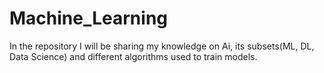 # Machine_Learning
In the repository I will be sharing my knowledge on Ai, its subsets(ML, DL, Data Science) and different algorithms used to train models.
